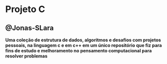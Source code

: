 # Projeto C
@Jonas-SLara
---
**Uma coleção de estrutura de dados, algoritmos e desafios 
com projetos pessoais, na linguagem c e em c++ em um único 
repositório que fiz para fins de estudo e melhoramento no
pensamento computacional para resolver problemas**

